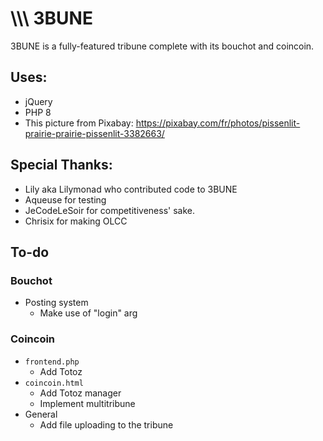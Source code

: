 # \\\\\ 3BUNE
3BUNE is a fully-featured tribune complete with its bouchot and coincoin.

## Uses:
- jQuery
- PHP 8
- This picture from Pixabay: https://pixabay.com/fr/photos/pissenlit-prairie-prairie-pissenlit-3382663/

## Special Thanks:
- Lily aka Lilymonad who contributed code to 3BUNE
- Aqueuse for testing
- JeCodeLeSoir for competitiveness' sake.
- Chrisix for making OLCC

## To-do
### Bouchot
- Posting system
    - Make use of "login" arg
### Coincoin
- ```frontend.php```
    - Add Totoz
- ```coincoin.html```
    - Add Totoz manager
    - Implement multitribune
- General
    - Add file uploading to the tribune